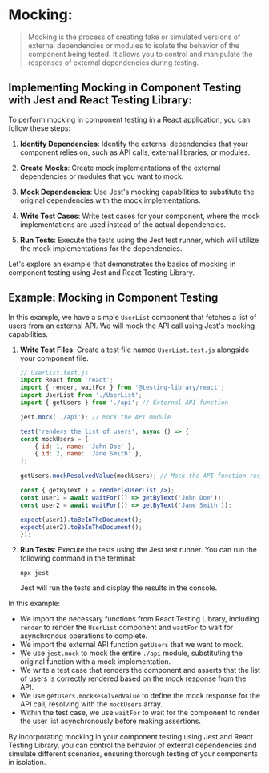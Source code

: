 # Mocking:

> Mocking is the process of creating fake or simulated versions of external dependencies or modules to isolate the behavior of the component being tested. It allows you to control and manipulate the responses of external dependencies during testing.

## Implementing Mocking in Component Testing with Jest and React Testing Library:

To perform mocking in component testing in a React application, you can follow these steps:

1. **Identify Dependencies**: Identify the external dependencies that your component relies on, such as API calls, external libraries, or modules.

2. **Create Mocks**: Create mock implementations of the external dependencies or modules that you want to mock.

3. **Mock Dependencies**: Use Jest's mocking capabilities to substitute the original dependencies with the mock implementations.

4. **Write Test Cases**: Write test cases for your component, where the mock implementations are used instead of the actual dependencies.

5. **Run Tests**: Execute the tests using the Jest test runner, which will utilize the mock implementations for the dependencies.

Let's explore an example that demonstrates the basics of mocking in component testing using Jest and React Testing Library.

## Example: Mocking in Component Testing

In this example, we have a simple `UserList` component that fetches a list of users from an external API. We will mock the API call using Jest's mocking capabilities.

1. **Write Test Files**: Create a test file named `UserList.test.js` alongside your component file.
    ```jsx
    // UserList.test.js
    import React from 'react';
    import { render, waitFor } from '@testing-library/react';
    import UserList from './UserList';
    import { getUsers } from './api'; // External API function

    jest.mock('./api'); // Mock the API module

    test('renders the list of users', async () => {
    const mockUsers = [
        { id: 1, name: 'John Doe' },
        { id: 2, name: 'Jane Smith' },
    ];

    getUsers.mockResolvedValue(mockUsers); // Mock the API function response

    const { getByText } = render(<UserList />);
    const user1 = await waitFor(() => getByText('John Doe'));
    const user2 = await waitFor(() => getByText('Jane Smith'));

    expect(user1).toBeInTheDocument();
    expect(user2).toBeInTheDocument();
    });
    ```

2. **Run Tests**: Execute the tests using the Jest test runner. You can run the following command in the terminal:
    ```
    npx jest
    ```
    Jest will run the tests and display the results in the console.

In this example:

* We import the necessary functions from React Testing Library, including `render` to render the `UserList` component and `waitFor` to wait for asynchronous operations to complete.
* We import the external API function `getUsers` that we want to mock.
* We use `jest.mock` to mock the entire `./api` module, substituting the original function with a mock implementation.
* We write a test case that renders the component and asserts that the list of users is correctly rendered based on the mock response from the API.
* We use `getUsers.mockResolvedValue` to define the mock response for the API call, resolving with the `mockUsers` array.
* Within the test case, we use `waitFor` to wait for the component to render the user list asynchronously before making assertions.

By incorporating mocking in your component testing using Jest and React Testing Library, you can control the behavior of external dependencies and simulate different scenarios, ensuring thorough testing of your components in isolation.